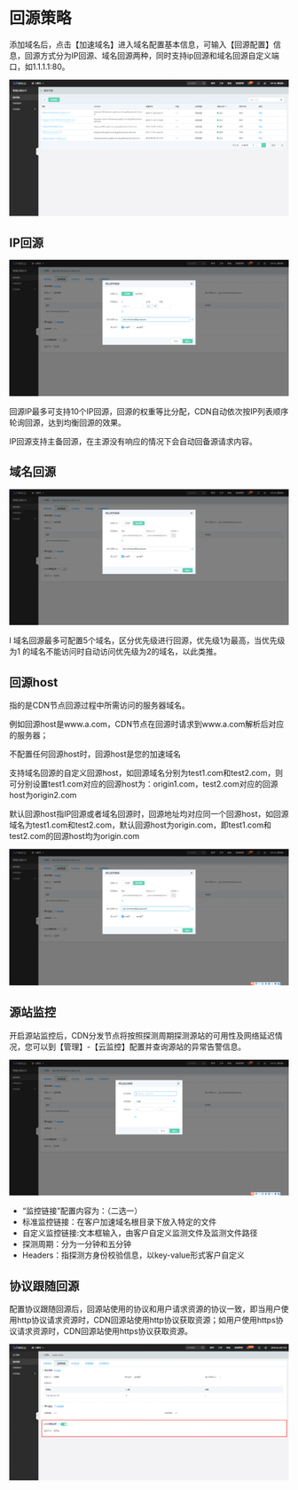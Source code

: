 # 回源策略

添加域名后，点击【加速域名】进入域名配置基本信息，可输入【回源配置】信息，回源方式分为IP回源、域名回源两种，同时支持ip回源和域名回源自定义端口，如1.1.1.1:80。

![选择加速域名](/image/Intelligent-Edge-Security/选择加速域名.png)

## IP回源

![IP回源](/image/Intelligent-Edge-Security/IP回源.png)

回源IP最多可支持10个IP回源，回源的权重等比分配，CDN自动依次按IP列表顺序轮询回源，达到均衡回源的效果。

IP回源支持主备回源，在主源没有响应的情况下会自动回备源请求内容。

## 域名回源

![域名回源](/image/Intelligent-Edge-Security/域名回源.png)

l 域名回源最多可配置5个域名，区分优先级进行回源，优先级1为最高，当优先级为1 的域名不能访问时自动访问优先级为2的域名，以此类推。

## 回源host

指的是CDN节点回源过程中所需访问的服务器域名。

例如回源host是www.a.com，CDN节点在回源时请求到www.a.com解析后对应的服务器；

不配置任何回源host时，回源host是您的加速域名

支持域名回源的自定义回源host，如回源域名分别为test1.com和test2.com，则可分别设置test1.com对应的回源host为：origin1.com，test2.com对应的回源host为origin2.com

默认回源host指IP回源或者域名回源时，回源地址均对应同一个回源host，如回源域名为test1.com和test2.com，默认回源host为origin.com，即test1.com和test2.com的回源host均为origin.com

![回源host](/image/Intelligent-Edge-Security/回源host.png)

## 源站监控

开启源站监控后，CDN分发节点将按照探测周期探测源站的可用性及网络延迟情况，您可以到【管理】-【云监控】配置并查询源站的异常告警信息。

![源站监控](/image/Intelligent-Edge-Security/源站监控.png)

- “监控链接”配置内容为：（二选一）
- 标准监控链接：在客户加速域名根目录下放入特定的文件
- 自定义监控链接:文本框输入，由客户自定义监测文件及监测文件路径
- 探测周期：分为一分钟和五分钟
- Headers：指探测方身份校验信息，以key-value形式客户自定义

##  协议跟随回源

配置协议跟随回源后，回源站使用的协议和用户请求资源的协议一致，即当用户使用http协议请求资源时，CDN回源站使用http协议获取资源；如用户使用https协议请求资源时，CDN回源站使用https协议获取资源。

![协议跟随回源](/image/Intelligent-Edge-Security/协议跟随回源.png)